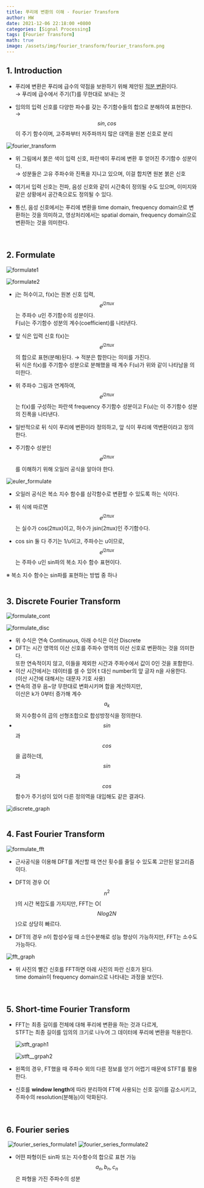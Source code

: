 ```yaml
---
title: 푸리에 변환의 이해 - Fourier Transform 
author: HW
date: 2021-12-06 22:18:00 +0800
categories: [Signal Processing]
tags: [Fourier Transform]
math: true
image: /assets/img/fourier_transform/fourier_transform.png
---
```




## **1. Introduction**

- 푸리에 변환은 푸리에 급수의 약점을 보완하기 위해 제안된 <u>적분 변환</u>이다.<br>
  → 푸리에 급수에서 주기(T)를 무한대로 보내는 것<br>

- 임의의 입력 신호를 다양한 파수를 갖는 주기함수들의 합으로 분해하여 표현한다.<br>
  → $$sin, cos$$이 주기 함수이며, 고주파부터 저주파까지 많은 대역을 원본 신호로 분리<br>

![fourier_transform](/assets/img/fourier_transform/fourier_transform.png)<br>

- 위 그림에서 붉은 색이 입력 신호, 파란색이 푸리에 변환 후 얻어진 주기함수 성분이다.<br>
  → 성분들은 고유 주파수와 진폭을 지니고 있으며, 이걸 합치면 원본 붉은 신호<br>

- 여기서 입력 신호는 전파, 음성 신호와 같이 시간축이 정의될 수도 있으며, 이미지와 같은 상황에서 공간축으로도 정의될 수 있다.<br>

- 통신, 음성 신호에서는 푸리에 변환을 time domain, frequency domain으로 변환하는 것을 의미하고, 영상처리에서는 spatial domain, frequency domain으로 변환하는 것을 의미한다.<br><br><br>

## **2. Formulate**

![formulate1](/assets/img/fourier_transform/formulate1.png) <br>

![formulate2](/assets/img/fourier_transform/formulate2.png)<br>

- j는 허수이고, f(x)는 원본 신호 입력, $$e^{j2πux}$$는 주파수 u인 주기함수의 성분이다.<br>
   F(u)는 주기함수 성분의 계수(coefficient)를 나타낸다.<br>

- 앞 식은 입력 신호 f(x)는 $$e^{j2πux}$$의 합으로 표현(분해)된다. → 적분은 합한다는 의미를 가진다.<br>
   뒤 식은 f(x)를 주기함수 성분으로 분해했을 때 계수 F(u)가 위와 같이 나타남을 의미한다.<br>

- 위 주파수 그림과 연계하여, $$e^{j2πux}$$는 f(x)를 구성하는 파란색 frequency 주기함수 성분이고
   F(u)는 이 주기함수 성분의 진폭을 나타낸다.<br>

- 일반적으로 뒤 식이 푸리에 변환이라 정의하고, 앞 식이 푸리에 역변환이라고 정의한다.<br>

- 주기함수 성분인 $$e^{j2πux}$$를 이해하기 위해 오일러 공식을 알아야 한다.<br>

 ![euler_formulate](/assets/img/fourier_transform/euler_formulate.png)<br>

- 오일러 공식은 복소 지수 함수를 삼각함수로 변환할 수 있도록 하는 식이다.<br>

- 위 식에 따르면 $$e^{j2πux}$$는 실수가 cos(2πux)이고, 허수가 jsin(2πux)인 주기함수다.<br>

- cos sin 둘 다 주기는 1/u이고, 주파수는 u이므로, <br>$$e^{j2πux}$$는 주파수 u인 sin파의 복소 지수 함수 표현이다.<br>



※ 복소 지수 함수는 sin파를 표현하는 방법 중 하나<br><br>



## **3. Discrete Fourier Transform**

![formulate_cont](/assets/img/fourier_transform/formulate_cont.png)  <br>

![formulate_disc](/assets/img/fourier_transform/formulate_disc.png) <br>

- 위 수식은 연속 Continuous, 아래 수식은 이산 Discrete<br>
- DFT는 시간 영역의 이산 신호를 주파수 영역의 이산 신호로 변환하는 것을 의미한다.<br>
   또한 연속적이지 않고, 이들을 제외한 시간과 주파수에서 값이 0인 것을 포함한다.<br>
- 이산 시간에서는 데이터를 셀 수 있어 t 대신 number의 앞 글자 n을 사용한다.<br>
   (이산 시간에 대해서는 대문자 기호 사용)<br>
- 연속의 경우 음~양 무한대로 변화시키며 합을 계산하지만, <br>
   이산은 k가 0부터 증가해 계수 $$a_{k}$$  와 지수함수의 곱의 선형조합으로 합성방정식을 정의한다.<br>
- $$sin$$과 $$cos$$을 곱하는데, $$sin$$과 $$cos$$함수가 주기성이 있어 다른 정의역을 대입해도 같은 결과다.<br>

 ![discrete_graph](/assets/img/fourier_transform/discrete_graph.png)<br><br>



## **4. Fast Fourier Transform**

 ![formulate_fft](/assets/img/fourier_transform/formulate_fft.png)<br>

- 근사공식을 이용해 DFT를 계산할 때 연산 횟수를 줄일 수 있도록 고안된 알고리즘이다.<br>

- DFT의 경우 O($$n^2$$)의 시간 복잡도를 가지지만, FFT는 O($$Nlog2N$$)으로 상당히 빠르다.<br>

- DFT의 경우 n이 합성수일 때 소인수분해로 성능 향상이 가능하지만, FFT는 소수도 가능하다.<br>

 ![fft_graph](/assets/img/fourier_transform/fft_graph.png)<br>

- 위 사진의 빨간 신호를 FFT하면 아래 사진의 파란 신호가 된다.<br>
   time domain이 frequency domain으로 나타내는 과정을 보인다.<br><br><br>

## **5. Short-time Fourier Transform**

- FFT는 최종 길이를 전체에 대해 푸리에 변환을 하는 것과 다르게,<br>
  STFT는 최종 길이를 임의의 크기로 나누어 그 데이터에 푸리에 변환을 적용한다.<br>

   ![stft_graph1](/assets/img/fourier_transform/stft_graph1.jpg) <br>

  ![stft__grpah2](/assets/img/fourier_transform/stft__grpah2.jpg)<br>
  
- 왼쪽의 경우, FT했을 때 주파수 외의 다른 정보를 얻기 어렵기 때문에 STFT를 활용한다.<br>

- 신호를 **window length**에 따라 분리하여 FT에 사용되는 신호 길이를 감소시키고, 주파수의 resolution(분해능)이 악화된다.<br><br><br>

 

## **6. Fourier series**

​     ![fourier_series_formulate1](/assets/img/fourier_transform/fourier_series_formulate1.jpg) ![fourier_series_formulate2](/assets/img/fourier_transform/fourier_series_formulate2.jpg)<br>

- 어떤 파형이든 sin파 또는 지수함수의 합으로 표현 가능<br>
  $$a_{n}, b_{n} , c_{n}$$  은 파형을 가진 주파수의 성분<br>
